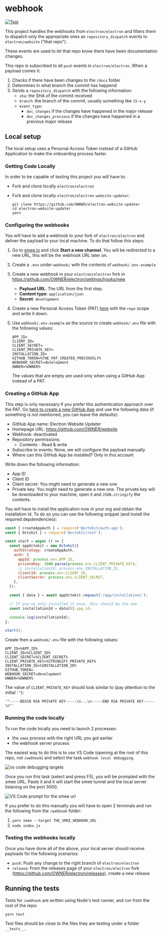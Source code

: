 # webhook

[![Test](https://github.com/electron/electron-website-updater/actions/workflows/test.yml/badge.svg)](https://github.com/electron/electron-website-updater/actions/workflows/test.yml)

This project handles the webhooks from `electron/electron` and filters them
to dispatch only the appropriate ones as `repository_dispatch` events to
`electron/website` ("that repo").

These events are used to let that repo know there have been documentation changes.

This repo is subscribed to all `push` events in `electron/electron`. When
a payload comes it:

1. Checks if there have been changes to the `/docs` folder
1. Determines in what branch the commit has happend
1. Sends a `repository_dispatch` with the following information:
   * `sha`: the SHA of the commit received
   * `branch`: the branch of the commit, usually something like `15-x-y`
   * `event_type`:
     * `doc_changes` if the changes have happened in the major release
     * `doc_changes_previous` if the changes have happened in a previous major release

## Local setup

The local setup uses a Personal Access Token instead of a GitHub Application
to make the onboarding process faster.

### Getting Code Locally

In order to be capable of testing this project you will have to:

- Fork and clone locally `electron/electron`
- Fork and clone locally `electron/electron-website-updater`:

  ```console
  git clone https://github.com/OWNER/electron-website-updater
  cd electron-website-updater
  yarn
  ```

### Configuring the webhooks

You will have to add a webhook to your fork of `electron/electron` and deliver
the payload to your local machine. To do that follow this steps:

1. Go to [smee.io](https://smee.io/) and click **Start a new channel**.
   You will be redirected to a new URL, this will be the webhook URL later on.
1. Create a `.env` under `webhook/` with the contents of `webhook/.env.example`
1. Create a new webhook in your `electron/electron` fork in
   https://github.com/OWNER/electron/settings/hooks/new
   - **Payload URL**: The URL from the first step.
   - **Content type**: `application/json`
   - **Secret**: `development`
1. Create a new Personal Access Token (PAT) [here][pat] with the `repo` scope and
   write it down.
1. Use `webhook/.env.example` as the source to create `webhook/.env` file with the
   following values:

   ```
   APP_ID=
   CLIENT_ID=
   CLIENT_SECRET=
   CLIENT_PRIVATE_KEY=
   INSTALLATION_ID=
   GITHUB_TOKEN=%THE_PAT_CREATED_PREVIOUSLY%
   WEBHOOK_SECRET=development
   OWNER=%OWNER%
   ```

   The values that are empty are used only when using a GitHub App instead of a PAT.

### Creating a GitHub App

This step is only necessary if you prefer this authentication approach over the PAT.
Go [here to create a new GitHub App][github app] and use the following data (if something is not
mentioned, you can leave the defaults):

- GitHub App name: Electron Website Updater
- Homepage URL: https://github.com/OWNER/website
- Webhook: deactivated
- Repository permissions:
  - Contents - Read & write
- Subscribe to events: None, we will configure the payload manually
- Where can this GitHub App be installed? Only in this account

Write down the following information:

- App ID
- Client ID
- Client secret: You might need to generate a new one
- Private key: You might need to generate a new one. The private key will be downloaded to your machine,
  open it and `JSON.stringify` the contents.

You will have to install the application now in your org and obtain the installation id. To do
so you can use the following snippet (and install the required depdendencies):

```js
const { createAppAuth } = require('@octokit/auth-app');
const { Octokit } = require('@octokit/rest');

const start = async () => {
  const appOctokit = new Octokit({
    authStrategy: createAppAuth,
    auth: {
      appId: process.env.APP_ID,
      privateKey: JSON.parse(process.env.CLIENT_PRIVATE_KEY),
      // installationId: process.env.INSTALLATION_ID,
      clientId: process.env.CLIENT_ID,
      clientSecret: process.env.CLIENT_SECRET,
    },
  });

  const { data } = await appOctokit.request('/app/installations');

  // If you've only installed it once, this should be the one
  const installationId = data[0].app_id;

  console.log(installationId);
};

start();
```

Create then a `webhook/.env` file with the following values:

```
APP_ID=%APP_ID%
CLIENT_ID=%CLIENT_ID%
CLIENT_SECRET=%CLIENT_SECRET%
CLIENT_PRIVATE_KEY=%STRINGIFY_PRIVATE_KEY%
INSTALLATION_ID=%INSTALLATION_ID%
GITHUB_TOKEN=
WEBHOOK_SECRET=development
OWNER=%OWNER%
```

The value of `CLIENT_PRIVATE_KEY` should look similar to (pay attention to the initial `'"`):

```
'"-----BEGIN RSA PRIVATE KEY-----\n...\n-----END RSA PRIVATE KEY-----\n"'
```

### Running the code locally

To run the code locally you need to launch 2 processes:

- the `smee` process with the right URL you got earlier
- the webhook server process

The easiest way to do this is to use VS Code (opening at the root of this repo, not `/webhook`)
and select the task `webhook local debugging`.

![vs code debugging targets](./img/webhook-local-debugging.png)

Once you run this task (select and press F5), you will be prompted with the smee URL.
Paste it and it will start the smee tunnel and the local server listening on the port 3000.

![VS Code prompt for the smee url](./img/smee-url-prompt.png)

If you prefer to do this manually you will have to open 2 terminals and run the following
from the `/webhook` folder:

1. `yarn smee --target THE_SMEE_WEBHOOK_URL`
2. `node index.js`

### Testing the webhooks locally

Once you have done all of the above, your local server should receive payloads for the
following scenarios:

* `push`: Push any change to the right branch of `electron/electron`
* `release`: From the releases page of your `electron/electron` fork
  (https://github.com/OWNER/electron/releases), create a new release

## Running the tests

Tests for `/webhook` are written using Node's test runner, and run from the root of the repo:

```console
yarn test
```

Test files should be close to the files they are testing under a folder `__tests__`.

[pat]: https://github.com/settings/tokens
[github app]: https://github.com/settings/apps/new
